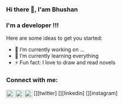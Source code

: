 ### Hi there 👋, I'am Bhushan

### I'm a developer !!!



Here are some ideas to get you started:

- 🔭 I’m currently working on ...
- 🌱 I’m currently learning everything
- ⚡ Fun fact: I love to draw and read novels


### Connect with me:

[<img align="left" alt="bhushan | Twitter" width="22px" src="https://cdn.jsdelivr.net/npm/simple-icons@v3/icons/twitter.svg" />][twitter]
[<img align="left" alt="bhushan | LinkedIn" width="22px" src="https://cdn.jsdelivr.net/npm/simple-icons@v3/icons/linkedin.svg" />][linkedin]
[<img align="left" alt="bhushan | Instagram" width="22px" src="https://cdn.jsdelivr.net/npm/simple-icons@v3/icons/instagram.svg" />][instagram]

<br/>





